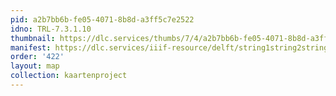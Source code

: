 ```yaml
---
pid: a2b7bb6b-fe05-4071-8b8d-a3ff5c7e2522
idno: TRL-7.3.1.10
thumbnail: https://dlc.services/thumbs/7/4/a2b7bb6b-fe05-4071-8b8d-a3ff5c7e2522/full/400,339/0/default.jpg
manifest: https://dlc.services/iiif-resource/delft/string1string2string3/kaartenproject-2007/TRL-7.3.1.10
order: '422'
layout: map
collection: kaartenproject
---
```

